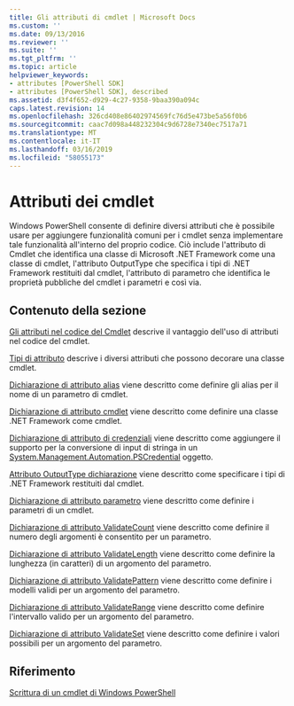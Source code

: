 ```yaml
---
title: Gli attributi di cmdlet | Microsoft Docs
ms.custom: ''
ms.date: 09/13/2016
ms.reviewer: ''
ms.suite: ''
ms.tgt_pltfrm: ''
ms.topic: article
helpviewer_keywords:
- attributes [PowerShell SDK]
- attributes [PowerShell SDK], described
ms.assetid: d3f4f652-d929-4c27-9358-9baa390a094c
caps.latest.revision: 14
ms.openlocfilehash: 326cd408e86402974569fc76d5e473be5a56f0b6
ms.sourcegitcommit: caac7d098a448232304c9d6728e7340ec7517a71
ms.translationtype: MT
ms.contentlocale: it-IT
ms.lasthandoff: 03/16/2019
ms.locfileid: "58055173"
---
```

# <a name="cmdlet-attributes"></a>Attributi dei cmdlet

Windows PowerShell consente di definire diversi attributi che è possibile usare per aggiungere funzionalità comuni per i cmdlet senza implementare tale funzionalità all'interno del proprio codice. Ciò include l'attributo di Cmdlet che identifica una classe di Microsoft .NET Framework come una classe di cmdlet, l'attributo OutputType che specifica i tipi di .NET Framework restituiti dal cmdlet, l'attributo di parametro che identifica le proprietà pubbliche del cmdlet i parametri e così via.

## <a name="in-this-section"></a>Contenuto della sezione

[Gli attributi nel codice del Cmdlet](./attributes-in-cmdlet-code.md) descrive il vantaggio dell'uso di attributi nel codice del cmdlet.

[Tipi di attributo](./attribute-types.md) descrive i diversi attributi che possono decorare una classe cmdlet.

[Dichiarazione di attributo alias](./alias-attribute-declaration.md) viene descritto come definire gli alias per il nome di un parametro di cmdlet.

[Dichiarazione di attributo cmdlet](./cmdlet-attribute-declaration.md) viene descritto come definire una classe .NET Framework come cmdlet.

[Dichiarazione di attributo di credenziali](./credential-attribute-declaration.md) viene descritto come aggiungere il supporto per la conversione di input di stringa in un [System.Management.Automation.PSCredential](/dotnet/api/System.Management.Automation.PSCredential) oggetto.

[Attributo OutputType dichiarazione](./outputtype-attribute-declaration.md) viene descritto come specificare i tipi di .NET Framework restituiti dal cmdlet.

[Dichiarazione di attributo parametro](./parameter-attribute-declaration.md) viene descritto come definire i parametri di un cmdlet.

[Dichiarazione di attributo ValidateCount](./validatecount-attribute-declaration.md) viene descritto come definire il numero degli argomenti è consentito per un parametro.

[Dichiarazione di attributo ValidateLength](./validatelength-attribute-declaration.md) viene descritto come definire la lunghezza (in caratteri) di un argomento del parametro.

[Dichiarazione di attributo ValidatePattern](./validatepattern-attribute-declaration.md) viene descritto come definire i modelli validi per un argomento del parametro.

[Dichiarazione di attributo ValidateRange](./validaterange-attribute-declaration.md) viene descritto come definire l'intervallo valido per un argomento del parametro.

[Dichiarazione di attributo ValidateSet](./validateset-attribute-declaration.md) viene descritto come definire i valori possibili per un argomento del parametro.

## <a name="reference"></a>Riferimento

[Scrittura di un cmdlet di Windows PowerShell](./writing-a-windows-powershell-cmdlet.md)
